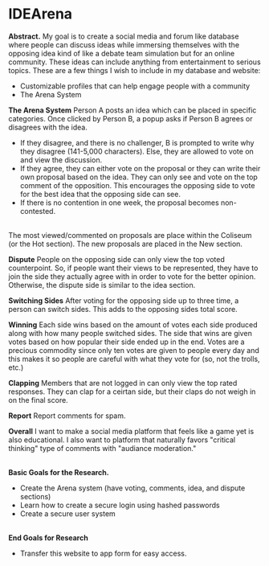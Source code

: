# IDEArena

<b>Abstract.</b> My goal is to create a social media and forum like database where people can discuss ideas while immersing themselves with the opposing idea kind of like a debate team simulation but for an online community. These ideas can include anything from entertainment to serious topics. These are a few things I wish to include in my database and website:
<ul>
<li>Customizable profiles that can help engage people with a community</li>
<li>The Arena System</li>
</ul>
<b>The Arena System</b>
Person A posts an idea which can be placed in specific categories. Once clicked by Person B, a popup asks if Person B agrees or disagrees with the idea. 
<ul>
<li>If they disagree, and there is no challenger, B is prompted to write why they disagree (141-5,000 characters). Else, they are allowed to vote on and view the discussion. </li>

<li>If they agree, they can either vote on the proposal or they can write their own proposal based on the idea. They can only see and vote on the top comment of the opposition. This encourages the opposing side to vote for the best idea that the opposing side can see.</li>

<li>If there is no contention in one week, the proposal becomes non-contested.</li>

</ul>
<br>The most viewed/commented on proposals are place within the Coliseum (or the Hot section). The new proposals are placed in the New section.

<b>Dispute</b> People on the opposing side can only view the top voted counterpoint. So, if people want their views to be represented, they have to join the side they actually agree with in order to vote for the better opinion. Otherwise, the dispute side is similar to the idea section.

<b>Switching Sides</b> After voting for the opposing side up to three time, a person can switch sides. This adds to the opposing sides total score.

<b>Winning</b> Each side wins based on the amount of votes each side produced along with how many people switched sides. The side that wins are given votes based on how popular their side ended up in the end. Votes are a precious commodity since only ten votes are given to people every day and this makes it so people are careful with what they vote for (so, not the trolls, etc.)

<b>Clapping</b> Members that are not logged in can only view the top rated responses. They can clap for a ceirtan side, but their claps do not weigh in on the final score.

<b>Report</b> Report comments for spam. 

<b>Overall</b> I want to make a social media platform that feels like a game yet is also educational. I also want to platform that naturally favors "critical thinking" type of comments with "audiance moderation."

<b><br>Basic Goals for the Research.</b>
<ul>
<li>Create the Arena system (have voting, comments, idea, and dispute sections)</li>
<li>Learn how to create a secure login using hashed passwords</li>
<li>Create a secure user system</li>
</ul>
<br><b>End Goals for Research</b>
<ul><li>Transfer this website to app form for easy access.</li>
	

	
